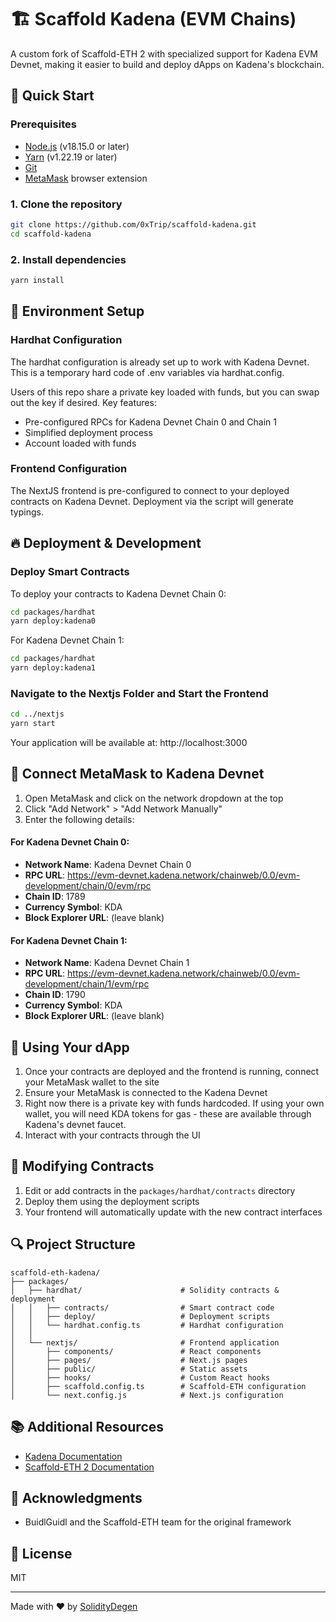 # 🏗 Scaffold Kadena (EVM Chains)

A custom fork of Scaffold-ETH 2 with specialized support for Kadena EVM Devnet, making it easier to build and deploy dApps on Kadena's blockchain.

## 🚀 Quick Start

### Prerequisites

- [Node.js](https://nodejs.org/en/) (v18.15.0 or later)
- [Yarn](https://yarnpkg.com/) (v1.22.19 or later)
- [Git](https://git-scm.com/downloads)
- [MetaMask](https://metamask.io/) browser extension

### 1. Clone the repository

```bash
git clone https://github.com/0xTrip/scaffold-kadena.git
cd scaffold-kadena
```

### 2. Install dependencies

```bash
yarn install
```

## 📝 Environment Setup

### Hardhat Configuration

The hardhat configuration is already set up to work with Kadena Devnet. This is a temporary hard code of .env variables via hardhat.config. 

Users of this repo share a private key loaded with funds, but you can swap out the key if desired. Key features:

- Pre-configured RPCs for Kadena Devnet Chain 0 and Chain 1
- Simplified deployment process
- Account loaded with funds

### Frontend Configuration

The NextJS frontend is pre-configured to connect to your deployed contracts on Kadena Devnet. Deployment via the script will generate typings.

## 🔥 Deployment & Development

### Deploy Smart Contracts

To deploy your contracts to Kadena Devnet Chain 0:

```bash
cd packages/hardhat
yarn deploy:kadena0
```

For Kadena Devnet Chain 1:

```bash
cd packages/hardhat
yarn deploy:kadena1
```

### Navigate to the Nextjs Folder and Start the Frontend

```bash
cd ../nextjs
yarn start
```

Your application will be available at: http://localhost:3000

## 🦊 Connect MetaMask to Kadena Devnet

1. Open MetaMask and click on the network dropdown at the top
2. Click "Add Network" > "Add Network Manually"
3. Enter the following details:

#### For Kadena Devnet Chain 0:

- **Network Name**: Kadena Devnet Chain 0
- **RPC URL**: https://evm-devnet.kadena.network/chainweb/0.0/evm-development/chain/0/evm/rpc
- **Chain ID**: 1789
- **Currency Symbol**: KDA
- **Block Explorer URL**: (leave blank)

#### For Kadena Devnet Chain 1:

- **Network Name**: Kadena Devnet Chain 1
- **RPC URL**: https://evm-devnet.kadena.network/chainweb/0.0/evm-development/chain/1/evm/rpc
- **Chain ID**: 1790
- **Currency Symbol**: KDA
- **Block Explorer URL**: (leave blank)

## 🚢 Using Your dApp

1. Once your contracts are deployed and the frontend is running, connect your MetaMask wallet to the site
2. Ensure your MetaMask is connected to the Kadena Devnet
3. Right now there is a private key with funds hardcoded. If using your own wallet, you will need KDA tokens for gas - these are available through Kadena's devnet faucet.
4. Interact with your contracts through the UI

## 🧰 Modifying Contracts

1. Edit or add contracts in the `packages/hardhat/contracts` directory
2. Deploy them using the deployment scripts
3. Your frontend will automatically update with the new contract interfaces

## 🔍 Project Structure

```
scaffold-eth-kadena/
├── packages/
│   ├── hardhat/                      # Solidity contracts & deployment
│   │   ├── contracts/                # Smart contract code
│   │   ├── deploy/                   # Deployment scripts
│   │   └── hardhat.config.ts         # Hardhat configuration
│   │
│   └── nextjs/                       # Frontend application
│       ├── components/               # React components
│       ├── pages/                    # Next.js pages
│       ├── public/                   # Static assets
│       ├── hooks/                    # Custom React hooks
│       ├── scaffold.config.ts        # Scaffold-ETH configuration
│       └── next.config.js            # Next.js configuration
```

## 📚 Additional Resources

- [Kadena Documentation](https://docs.kadena.io/)
- [Scaffold-ETH 2 Documentation](https://docs.scaffoldeth.io/)

## 🙏 Acknowledgments

- BuidlGuidl and the Scaffold-ETH team for the original framework

## 📄 License

MIT

---

Made with ❤️ by [SolidityDegen](https://x.com/SolidityDegen)
